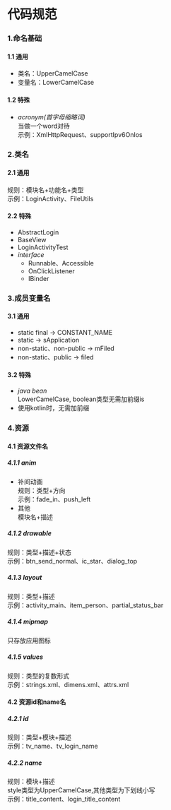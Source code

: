 # 代码规范

### 1.命名基础
#### 1.1 通用
- 类名：UpperCamelCase
- 变量名：LowerCamelCase
#### 1.2 特殊
- *acronym(首字母缩略词)*   
当做一个word对待  
示例：XmlHttpRequest、supportIpv6OnIos


### 2.类名
#### 2.1 通用
规则：模块名+功能名+类型   
示例：LoginActivity、FileUtils
#### 2.2 特殊
- AbstractLogin
- BaseView
- LoginActivityTest
- *interface*  
  - Runnable、Accessible  
  - OnClickListener
  - IBinder


### 3.成员变量名
#### 3.1 通用
- static final -> CONSTANT_NAME
- static -> sApplication
- non-static、non-public -> mFiled
- non-static、public -> filed
#### 3.2 特殊
- *java bean*  
LowerCamelCase, boolean类型无需加前缀is
- 使用kotlin时，无需加前缀


### 4.资源
#### 4.1 资源文件名
##### 4.1.1 anim
- 补间动画  
规则：类型+方向  
示例：fade_in、push_left
- 其他  
模块名+描述
##### 4.1.2 drawable  
规则：类型+描述+状态  
示例：btn_send_normal、ic_star、dialog_top
##### 4.1.3 layout
规则：类型+描述  
示例：activity_main、item_person、partial_status_bar
##### 4.1.4 mipmap
只存放应用图标
##### 4.1.5 values
规则：类型的复数形式  
示例：strings.xml、dimens.xml、attrs.xml
#### 4.2 资源id和name名
##### 4.2.1 id
规则：类型+模块+描述   
示例：tv_name、tv_login_name
##### 4.2.2 name
规则：模块+描述  
style类型为UpperCamelCase,其他类型为下划线小写  
示例：title_content、login_title_content
